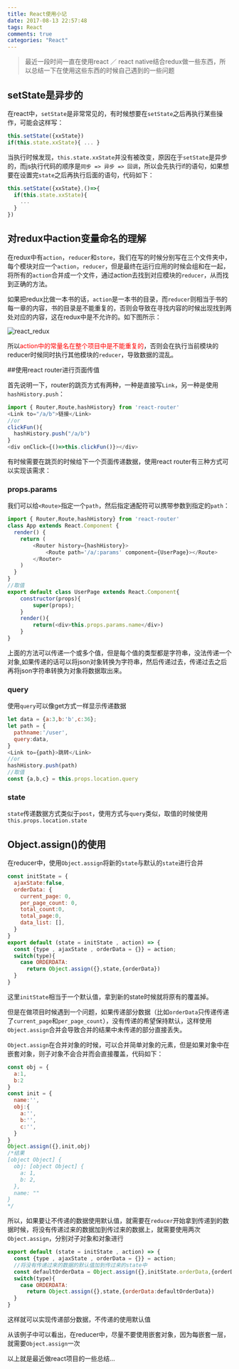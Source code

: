 ```yaml
---
title: React使用小记
date: 2017-08-13 22:57:48
tags: React
comments: true
categories: "React"
---
```


>最近一段时间一直在使用react ／ react native结合redux做一些东西，所以总结一下在使用这些东西的时候自己遇到的一些问题

<!--more-->

## setState是异步的

在react中，`setState`是非常常见的，有时候想要在`setState`之后再执行某些操作，可能会这样写：

```js
this.setState({xxState})
if(this.state.xxState){ ... }
```

当执行时候发现，`this.state.xxState`并没有被改变，原因在于`setState`是异步的，而js执行代码的顺序是`同步 => 异步 => 回调`，所以会先执行if的语句，如果想要在设置完`state`之后再执行后面的语句，代码如下：

```js
this.setState({xxState},()=>{
  if(this.state.xxState){
    ...
  }
})
```

## 对redux中action变量命名的理解

在redux中有`action`，`reducer`和`store`，我们在写的时候分别写在三个文件夹中，每个模块对应一个`action`，`reducer`，但是最终在运行应用的时候会组和在一起，将所有的`action`合并成一个文件，通过action去找到对应模块的`reducer`，从而找到正确的方法。

如果把redux比做一本书的话，`action`是一本书的目录，而`reducer`则相当于书的每一章的内容，书的目录是不能重复的，否则会导致在寻找内容的时候出现找到两处对应的内容，这在redux中是不允许的。如下图所示：

![react_redux](/img/react/react_redux.jpg)

所以<span style="color:red">action中的常量名在整个项目中是不能重复的</span>，否则会在执行当前模块的reducer时候同时执行其他模块的`reducer`，导致数据的混乱。

##使用react router进行页面传值

首先说明一下，router的跳页方式有两种，一种是直接写`Link`，另一种是使用`hashHistory.push`：

```js
import { Router,Route,hashHistory} from 'react-router'
<Link to="/a/b">链接</Link>
//or
clickFun(){
  hashHistory.push("/a/b")
}
<div onClick={()=>this.clickFun()}></div>
```

有时候需要在跳页的时候给下一个页面传递数据，使用react router有三种方式可以实现该需求：

### props.params

我们可以给`<Route>`指定一个`path`，然后指定通配符可以携带参数到指定的`path`：

```js
import { Router,Route,hashHistory} from 'react-router'
class App extends React.Component {
  render() {
    return (
        <Router history={hashHistory}>
            <Route path='/a/:params' component={UserPage}></Route>
        </Router>
    )
  }
}
//取值
export default class UserPage extends React.Component{
    constructor(props){
        super(props);
    }
    render(){
        return(<div>this.props.params.name</div>)
    }
}
```

上面的方法可以传递一个或多个值，但是每个值的类型都是字符串，没法传递一个对象,如果传递的话可以将json对象转换为字符串，然后传递过去，传递过去之后再将json字符串转换为对象将数据取出来。

### query

使用`query`可以像get方式一样显示传递数据

```js
let data = {a:3,b:'b',c:36};
let path = {
  pathname:'/user',
  query:data,
}
<Link to={path}>跳转</Link>
//or
hashHistory.push(path)
//取值
const {a,b,c} = this.props.location.query
```

### state

`state`传递数据方式类似于`post`，使用方式与`query`类似，取值的时候使用`this.props.location.state`

## Object.assign()的使用

在reducer中，使用`Object.assign`将新的`state`与默认的`state`进行合并

```js
const initState = {
  ajaxState:false,
  orderData: {
    current_page: 0,
    per_page_count: 0,
    total_count:0,
    total_page:0,
    data_list: [],
  }
}
export default (state = initState , action) => {
  const {type , ajaxState , orderData = {}} = action;
  switch(type){
    case ORDERDATA:
      return Object.assign({},state,{orderData})
  }
}
```

这里`initState`相当于一个默认值，拿到新的state时候就将原有的覆盖掉。

但是在做项目时候遇到一个问题，如果传递部分数据（比如`orderData`只传递传递了`current_page`和`per_page_count`），没有传递的希望保持默认，这样使用`Object.assign`合并会导致合并的结果中未传递的部分直接丢失。

`Object.assign`在合并对象的时候，可以合并简单对象的元素，但是如果对象中在嵌套对象，则子对象不会合并而会直接覆盖，代码如下：

```js
const obj = {
  a:1,
  b:2
}
const init = {
  name:'',
  obj:{
    a:'',
    b:'',
    c:'',
  }
}
Object.assign({},init,obj) 
/*结果
[object Object] {
  obj: [object Object] {
    a: 1,
    b: 2,
  },
  name: ""
}
*/
```

所以，如果要让不传递的数据使用默认值，就需要在`reducer`开始拿到传递到的数据时候，将没有传递过来的数据加到传过来的数据上，就需要使用两次`Object.assign`，分别对子对象和对象进行

```js
export default (state = initState , action) => {
  const {type , ajaxState , orderData = {}} = action;
  //将没有传递过来的数据的默认值加到传过来的state中
  const defaultOrderData = Object.assign({},initState.orderData,{orderData})
  switch(type){
    case ORDERDATA:
      return Object.assign({},state,{orderData:defaultOrderData})
  }
}
```

这样就可以实现传递部分数据，不传递的使用默认值

从该例子中可以看出，在reducer中，尽量不要使用嵌套对象，因为每嵌套一层，就需要`Object.assign`一次

以上就是最近做react项目的一些总结…